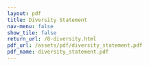 ```yaml
---
layout: pdf
title: Diversity Statement
nav-menu: false
show_tile: false
return_url: /8-diversity.html
pdf_url: /assets/pdf/diversity_statement.pdf
pdf_name: diversity_statement.pdf
---
```


